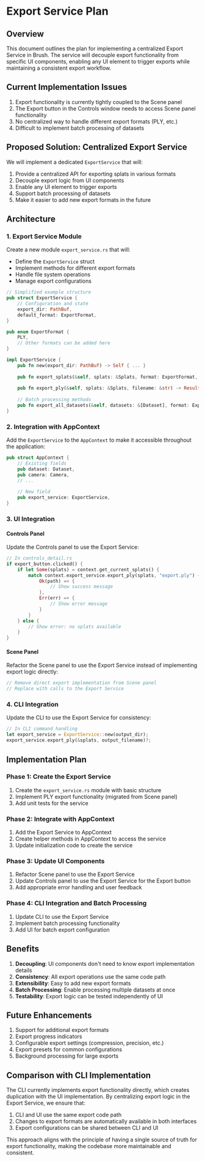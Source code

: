 # Export Service Plan

## Overview

This document outlines the plan for implementing a centralized Export Service in Brush. The service will decouple export functionality from specific UI components, enabling any UI element to trigger exports while maintaining a consistent export workflow.

## Current Implementation Issues

1. Export functionality is currently tightly coupled to the Scene panel
2. The Export button in the Controls window needs to access Scene panel functionality
3. No centralized way to handle different export formats (PLY, etc.)
4. Difficult to implement batch processing of datasets

## Proposed Solution: Centralized Export Service

We will implement a dedicated `ExportService` that will:

1. Provide a centralized API for exporting splats in various formats
2. Decouple export logic from UI components
3. Enable any UI element to trigger exports
4. Support batch processing of datasets
5. Make it easier to add new export formats in the future

## Architecture

### 1. Export Service Module

Create a new module `export_service.rs` that will:

- Define the `ExportService` struct
- Implement methods for different export formats
- Handle file system operations
- Manage export configurations

```rust
// Simplified example structure
pub struct ExportService {
    // Configuration and state
    export_dir: PathBuf,
    default_format: ExportFormat,
}

pub enum ExportFormat {
    PLY,
    // Other formats can be added here
}

impl ExportService {
    pub fn new(export_dir: PathBuf) -> Self { ... }
    
    pub fn export_splats(&self, splats: &Splats, format: ExportFormat, filename: &str) -> Result<PathBuf, ExportError> { ... }
    
    pub fn export_ply(&self, splats: &Splats, filename: &str) -> Result<PathBuf, ExportError> { ... }
    
    // Batch processing methods
    pub fn export_all_datasets(&self, datasets: &[Dataset], format: ExportFormat) -> Vec<Result<PathBuf, ExportError>> { ... }
}
```

### 2. Integration with AppContext

Add the `ExportService` to the `AppContext` to make it accessible throughout the application:

```rust
pub struct AppContext {
    // Existing fields
    pub dataset: Dataset,
    pub camera: Camera,
    // ...
    
    // New field
    pub export_service: ExportService,
}
```

### 3. UI Integration

#### Controls Panel

Update the Controls panel to use the Export Service:

```rust
// In controls_detail.rs
if export_button.clicked() {
    if let Some(splats) = context.get_current_splats() {
        match context.export_service.export_ply(splats, "export.ply") {
            Ok(path) => {
                // Show success message
            },
            Err(err) => {
                // Show error message
            }
        }
    } else {
        // Show error: no splats available
    }
}
```

#### Scene Panel

Refactor the Scene panel to use the Export Service instead of implementing export logic directly:

```rust
// Remove direct export implementation from Scene panel
// Replace with calls to the Export Service
```

### 4. CLI Integration

Update the CLI to use the Export Service for consistency:

```rust
// In CLI command handling
let export_service = ExportService::new(output_dir);
export_service.export_ply(&splats, output_filename)?;
```

## Implementation Plan

### Phase 1: Create the Export Service

1. Create the `export_service.rs` module with basic structure
2. Implement PLY export functionality (migrated from Scene panel)
3. Add unit tests for the service

### Phase 2: Integrate with AppContext

1. Add the Export Service to AppContext
2. Create helper methods in AppContext to access the service
3. Update initialization code to create the service

### Phase 3: Update UI Components

1. Refactor Scene panel to use the Export Service
2. Update Controls panel to use the Export Service for the Export button
3. Add appropriate error handling and user feedback

### Phase 4: CLI Integration and Batch Processing

1. Update CLI to use the Export Service
2. Implement batch processing functionality
3. Add UI for batch export configuration

## Benefits

1. **Decoupling**: UI components don't need to know export implementation details
2. **Consistency**: All export operations use the same code path
3. **Extensibility**: Easy to add new export formats
4. **Batch Processing**: Enable processing multiple datasets at once
5. **Testability**: Export logic can be tested independently of UI

## Future Enhancements

1. Support for additional export formats
2. Export progress indicators
3. Configurable export settings (compression, precision, etc.)
4. Export presets for common configurations
5. Background processing for large exports

## Comparison with CLI Implementation

The CLI currently implements export functionality directly, which creates duplication with the UI implementation. By centralizing export logic in the Export Service, we ensure that:

1. CLI and UI use the same export code path
2. Changes to export formats are automatically available in both interfaces
3. Export configurations can be shared between CLI and UI

This approach aligns with the principle of having a single source of truth for export functionality, making the codebase more maintainable and consistent. 
